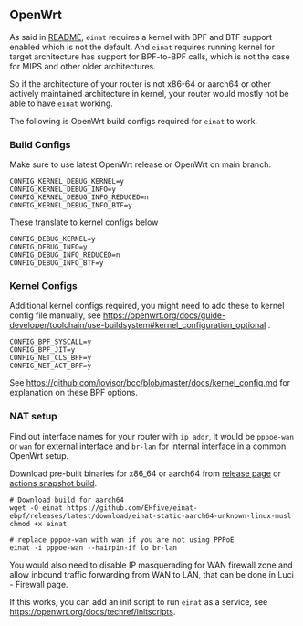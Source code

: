 ## OpenWrt

As said in [README](../../README.md), `einat` requires a kernel with BPF and BTF support enabled which is not the default.
And `einat` requires running kernel for target architecture has support for BPF-to-BPF calls, which is not the case for MIPS and other older architectures.

So if the architecture of your router is not x86-64 or aarch64 or other actively maintained architecture in kernel, your router would mostly not be able to have `einat` working.

The following is OpenWrt build configs required for `einat` to work.

### Build Configs

Make sure to use latest OpenWrt release or OpenWrt on main branch.

```
CONFIG_KERNEL_DEBUG_KERNEL=y
CONFIG_KERNEL_DEBUG_INFO=y
CONFIG_KERNEL_DEBUG_INFO_REDUCED=n
CONFIG_KERNEL_DEBUG_INFO_BTF=y
```

These translate to kernel configs below

```
CONFIG_DEBUG_KERNEL=y
CONFIG_DEBUG_INFO=y
CONFIG_DEBUG_INFO_REDUCED=n
CONFIG_DEBUG_INFO_BTF=y
```

### Kernel Configs

Additional kernel configs required, you might need to add these to kernel config file manually, see https://openwrt.org/docs/guide-developer/toolchain/use-buildsystem#kernel_configuration_optional .

```
CONFIG_BPF_SYSCALL=y
CONFIG_BPF_JIT=y
CONFIG_NET_CLS_BPF=y
CONFIG_NET_ACT_BPF=y
```

See https://github.com/iovisor/bcc/blob/master/docs/kernel_config.md for explanation on these BPF options.

### NAT setup

Find out interface names for your router with `ip addr`, it would be `pppoe-wan` or `wan` for external interface and `br-lan` for internal interface in a common OpenWrt setup.

Download pre-built binaries for x86_64 or aarch64 from [release page](https://github.com/EHfive/einat-ebpf/releases/latest) or [actions snapshot build](https://github.com/EHfive/einat-ebpf/actions/workflows/build.yml).

```shell
# Download build for aarch64
wget -O einat https://github.com/EHfive/einat-ebpf/releases/latest/download/einat-static-aarch64-unknown-linux-musl
chmod +x einat

# replace pppoe-wan with wan if you are not using PPPoE
einat -i pppoe-wan --hairpin-if lo br-lan
```

You would also need to disable IP masquerading for WAN firewall zone and allow inbound traffic forwarding from WAN to LAN, that can be done in Luci - Firewall page.

If this works, you can add an init script to run `einat` as a service, see https://openwrt.org/docs/techref/initscripts.
